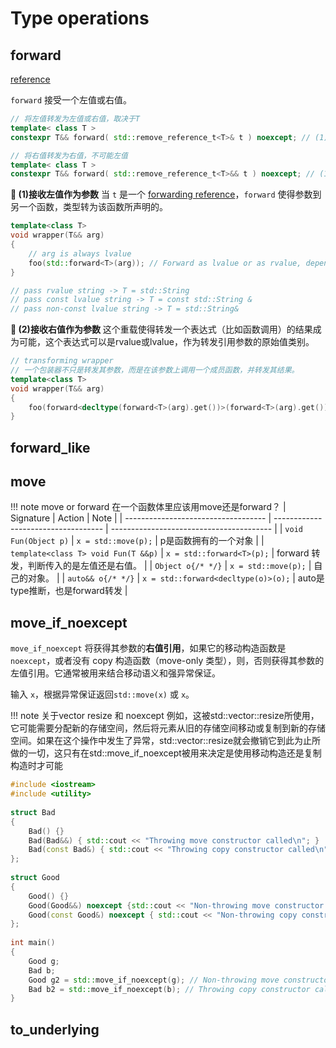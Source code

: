 # Type operations

## forward

[reference](https://en.cppreference.com/w/cpp/utility/forward)

`forward` 接受一个左值或右值。

```C++
// 将左值转发为左值或右值，取决于T
template< class T >
constexpr T&& forward( std::remove_reference_t<T>& t ) noexcept; // (1)

// 将右值转发为右值，不可能左值
template< class T >
constexpr T&& forward( std::remove_reference_t<T>&& t ) noexcept; // (1)
```

**🔘 (1)接收左值作为参数**
当 `t` 是一个 [forwarding reference](../language/6.declarations.md#41-reference-declaration)，`forward` 使得参数到另一个函数，类型转为该函数所声明的。

```C++
template<class T>
void wrapper(T&& arg)
{
    // arg is always lvalue
    foo(std::forward<T>(arg)); // Forward as lvalue or as rvalue, depending on T
}

// pass rvalue string -> T = std::String
// pass const lvalue string -> T = const std::String &
// pass non-const lvalue string -> T = std::String&
```

**🔘 (2)接收右值作为参数**
这个重载使得转发一个表达式（比如函数调用）的结果成为可能，这个表达式可以是rvalue或lvalue，作为转发引用参数的原始值类别。

```C++
// transforming wrapper
// 一个包装器不只是转发其参数，而是在该参数上调用一个成员函数，并转发其结果。
template<class T>
void wrapper(T&& arg)
{
    foo(forward<decltype(forward<T>(arg).get())>(forward<T>(arg).get()));
}
```



## forward_like

## move

!!! note move or forward
    在一个函数体里应该用move还是forward？
    | Signature                           | Action                              | Note                                     |
    | ----------------------------------- | ----------------------------------- | ---------------------------------------- |
    | `void Fun(Object p)`                | `x = std::move(p);`                 | p是函数拥有的一个对象                    |
    | `template<class T> void Fun(T &&p)` | `x = std::forward<T>(p);`           | forward 转发，判断传入的是左值还是右值。 |
    | `Object o{/* */}`                   | `x = std::move(p);`                 | 自己的对象。                             |
    | `auto&& o{/* */}`                   | `x = std::forward<decltype(o)>(o);` | auto是type推断，也是forward转发          |

## move_if_noexcept

`move_if_noexcept` 将获得其参数的**右值引用**，如果它的移动构造函数是 `noexcept`，或者没有 copy 构造函数（move-only 类型），则，否则获得其参数的左值引用。它通常被用来结合移动语义和强异常保证。

输入 `x`，根据异常保证返回`std::move(x)` 或 `x`。

!!! note 关于vector resize 和 noexcept
    例如，这被std::vector::resize所使用，它可能需要分配新的存储空间，然后将元素从旧的存储空间移动或复制到新的存储空间。如果在这个操作中发生了异常，std::vector::resize就会撤销它到此为止所做的一切，这只有在std::move_if_noexcept被用来决定是使用移动构造还是复制构造时才可能


```C++
#include <iostream>
#include <utility>
 
struct Bad
{
    Bad() {}
    Bad(Bad&&) { std::cout << "Throwing move constructor called\n"; }
    Bad(const Bad&) { std::cout << "Throwing copy constructor called\n";}
};
 
struct Good
{
    Good() {}
    Good(Good&&) noexcept {std::cout << "Non-throwing move constructor called\n";}
    Good(const Good&) noexcept { std::cout << "Non-throwing copy constructor called\n";}
};
 
int main()
{
    Good g;
    Bad b;
    Good g2 = std::move_if_noexcept(g); // Non-throwing move constructor called
    Bad b2 = std::move_if_noexcept(b); // Throwing copy constructor called
}
```

## to_underlying
  

